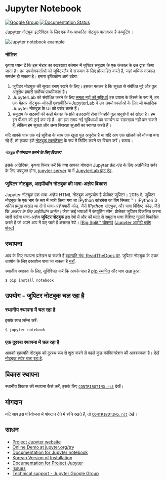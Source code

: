 # Jupyter Notebook

[![Google Group](https://img.shields.io/badge/-Google%20Group-lightgrey.svg)](https://groups.google.com/forum/#!forum/jupyter)
[![Documentation Status](https://readthedocs.org/projects/jupyter-notebook/badge/?version=latest)](https://jupyter-notebook.readthedocs.io/en/stable/?badge=latest)
                


Jupyter नोटबुक इंटरैक्टिव के लिए एक वेब-आधारित नोटबुक वातावरण है
कंप्यूटिंग।

![Jupyter notebook example](resources/running_code_med.png "Jupyter notebook example")

### नोटिस
कृपया ध्यान दें कि इस भंडार का रखरखाव वर्तमान में जुपिटर समुदाय के एक कंकाल के दल द्वारा किया जाता है। हम उपयोगकर्ताओं को जुपिटरलैब में संक्रमण के लिए प्रोत्साहित करते हैं, जहां अधिक तत्काल समर्थन हो सकता है। हमारा दृष्टिकोण आगे बढ़ेगा:

1. जुपिटर नोटबुक की सुरक्षा बनाए रखने के लिए। इसका मतलब है कि सुरक्षा से संबंधित मुद्दे और पुल अनुरोध हमारी सर्वोच्च प्राथमिकता है।
2. JupyterLab को संबोधित करने के लिए [समता मुद्दों की सुविधा](https://github.com/jupyterlab/jupyterlab/issues?q=is%3Aopen+is%3Aissue+label%3A%22tag%3AFeature+Parity%22)| इस प्रयास के हिस्से के रूप में, हम एक बेहतर [नोटबुक-ओनली एक्सपीरियंस](https://github.com/jupyterlab/jupyterlab/issues/8450)JupyterLab में उन उपयोगकर्ताओं के लिए जो क्लासिक Jupyter नोटबुक के UI को पसंद करते हैं।
3. समुदाय के सदस्यों की कड़ी मेहनत के प्रति उत्तरदायी होना जिन्होंने पुल अनुरोधों को खोला है। हम इन पीआर को ट्राई कर रहे हैं। हम इस समय नई सुविधाओं का समर्थन या रखरखाव नहीं कर सकते हैं, लेकिन हम सुरक्षा और अन्य स्थिरता सुधारों का स्वागत करते हैं।

यदि आपके पास एक नई सुविधा के साथ एक खुला पुल अनुरोध है या यदि आप एक खोलने की योजना बना रहे हैं, तो कृपया इसे [नोटबुक एक्सटेंशन](https://jupyter-notebook.readthedocs.io/en/stable/extending/) के रूप में शिपिंग करने पर विचार करें। बजाय।

##### `नोटबुक` में योगदान करने के लिए विकल्प
इसके अतिरिक्त, कृपया विचार करें कि क्या आपका योगदान Jupyter फ्रंट-एंड के लिए अंतर्निहित सर्वर के लिए उपयुक्त होगा, [jupyter server](https://github.com/jupyter/jupyter_server) या में [JupyterLab फ़्रंट एंड](https://github.com/jupyterlab/jupyterlab).

### जुपिटर नोटबुक, आइपीथॉन नोटबुक की भाषा-अज्ञेय विकास
Jupyter नोटबुक एक भाषा-अज्ञेय HTML नोटबुक अनुप्रयोग है
प्रोजेक्ट जुपिटर। 2015 में, जुपिटर नोटबुक के एक भाग के रूप में जारी किया गया था
IPython कोडबेस का बिग स्प्लिट ™। IPython 3 अंतिम प्रमुख अखंड था
दोनों भाषा-अज्ञेयवादी कोड, जैसे *IPython नोटबुक*,
और भाषा विशिष्ट कोड, जैसे कि *अजगर के लिए आईपीथॉन कर्नेल*। जैसा
कई भाषाओं में कंप्यूटिंग स्पैन, प्रोजेक्ट जुपिटर विकसित करना जारी रखेगा
भाषा-अज्ञेय **जुपिटर नोटबुक** इस रेपो में और की मदद से
समुदाय भाषा विशिष्ट गुठली विकसित करते हैं जो अपने आप में पाए जाते हैं
असतत रेपो।
[[Big Split™ घोषणा](https://blog.jupyter.org/the-big-split-9d7b88a031a7)]
[[Jupyter आरोही ब्लॉग पोस्ट](https://blog.jupyter.org/jupyter-ascending-1bf5b362d97e)]

## स्थापना
आप के लिए स्थापना प्रलेखन पा सकते हैं
[बृहस्पति मंच, ReadTheDocs पर](https://jupyter.readthedocs.io/en/latest/install.html).
जुपिटर नोटबुक के उन्नत उपयोग के लिए दस्तावेज पाया जा सकता है
[यहाँ](https://jupyter-notebook.readthedocs.io/en/stable/).

स्थानीय स्थापना के लिए, सुनिश्चित करें कि आपके पास है
[pip स्थापित](https://pip.readthedocs.io/en/stable/installing/) और भाग खड़ा हुआ:

    $ pip install notebook

## उपयोग - जुपिटर नोटबुक चल रहा है

### स्थानीय स्थापना में चल रहा है

इसके साथ लॉन्च करें:

    $ jupyter notebook

### एक दूरस्थ स्थापना में चल रहा है

आपको बृहस्पति नोटबुक को दूरस्थ रूप से शुरू करने से पहले कुछ कॉन्फ़िगरेशन की आवश्यकता है। देखें [नोटबुक सर्वर चला रहा है](https://jupyter-notebook.readthedocs.io/en/v6.5.4/public_server.html).

## विकास स्थापना

स्थानीय विकास की स्थापना कैसे करें, इसके लिए [`CONTRIBUTING.rst`](CONTRIBUTING.rst) देखें।

## योगदान

यदि आप इस परियोजना में योगदान देने में रुचि रखते हैं, तो [`CONTRIBUTING.rst`](CONTRIBUTING.rst) देखें।

## साधन
- [Project Jupyter website](https://jupyter.org)
- [Online Demo at jupyter.org/try](https://jupyter.org/try)
- [Documentation for Jupyter notebook](https://jupyter-notebook.readthedocs.io/en/stable/)
- [Korean Version of Installation](https://github.com/ChungJooHo/Jupyter_Kor_doc/)
- [Documentation for Project Jupyter](https://jupyter.readthedocs.io/en/latest/index.html )
- [Issues](https://github.com/jupyter/notebook/issues)
- [Technical support - Jupyter Google Group](https://groups.google.com/forum/#!forum/jupyter) 
